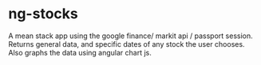 # ng-stocks

A mean stack app using the google finance/ markit api / passport session. Returns general data, and specific dates of any stock the user chooses. Also graphs the data using angular chart js. 
